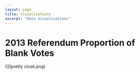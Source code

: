```yaml
---
layout: page
title: Visualizations
excerpt: "Data Visualizations"
---
```


# 2013 Referendum Proportion of Blank Votes

![](pretty close.png)
